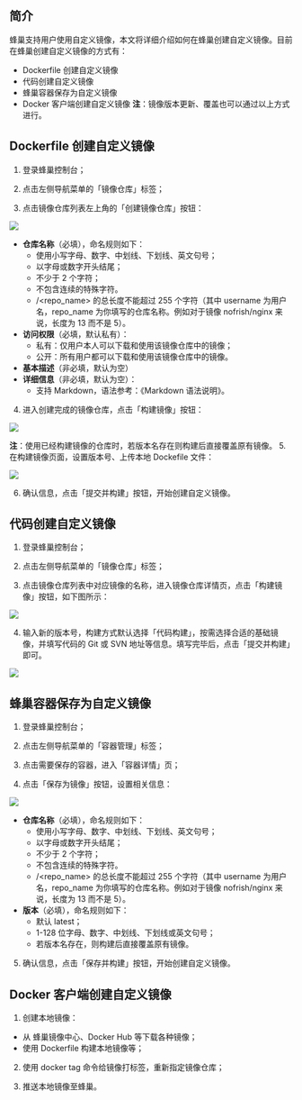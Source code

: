 ## 简介

蜂巢支持用户使用自定义镜像，本文将详细介绍如何在蜂巢创建自定义镜像。目前在蜂巢创建自定义镜像的方式有：

* Dockerfile 创建自定义镜像
* 代码创建自定义镜像
* 蜂巢容器保存为自定义镜像
* Docker 客户端创建自定义镜像
**注**：镜像版本更新、覆盖也可以通过以上方式进行。

## Dockerfile 创建自定义镜像

1.  登录蜂巢控制台；

2.  点击左侧导航菜单的「镜像仓库」标签；

3.  点击镜像仓库列表左上角的「创建镜像仓库」按钮：

![](../image/创建自定义镜像-创建镜像仓库.png)

* **仓库名称**（必填），命名规则如下：
  * 使用小写字母、数字、中划线、下划线、英文句号；
  * 以字母或数字开头结尾；
  * 不少于 2 个字符；
  * 不包含连续的特殊字符。
  * <username>/<repo_name> 的总长度不能超过 255 个字符（其中 username 为用户名，repo_name 为你填写的仓库名称。例如对于镜像 nofrish/nginx 来说，长度为 13 而不是 5）。
* **访问权限**（必填，默认私有）：
  * 私有：仅用户本人可以下载和使用该镜像仓库中的镜像；
  * 公开：所有用户都可以下载和使用该镜像仓库中的镜像。
* **基本描述**（非必填，默认为空）
* **详细信息**（非必填，默认为空）：
  * 支持 Markdown，语法参考：《Markdown 语法说明》。
4.  进入创建完成的镜像仓库，点击「构建镜像」按钮：

![](../image/创建自定义镜像-构建镜像.png)

**注**：使用已经构建镜像的仓库时，若版本名存在则构建后直接覆盖原有镜像。
5.  在构建镜像页面，设置版本号、上传本地 Dockefile 文件：

![](../image/创建自定义镜像-提交并创建镜像.png)

6.  确认信息，点击「提交并构建」按钮，开始创建自定义镜像。

## 代码创建自定义镜像

1.  登录蜂巢控制台；

2.  点击左侧导航菜单的「镜像仓库」标签；

3.  点击镜像仓库列表中对应镜像的名称，进入镜像仓库详情页，点击「构建镜像」按钮，如下图所示：

![](../image/代码自定义镜像_镜像详情.png)

4.  输入新的版本号，构建方式默认选择「代码构建」，按需选择合适的基础镜像，并填写代码的 Git 或 SVN 地址等信息。填写完毕后，点击「提交并构建」即可。

![](../image/代码自定义镜像_构建镜像.png)

## 蜂巢容器保存为自定义镜像

1.  登录蜂巢控制台；

2.  点击左侧导航菜单的「容器管理」标签；

3.  点击需要保存的容器，进入「容器详情」页；

4.  点击「保存为镜像」按钮，设置相关信息：

![](../image/创建自定义镜像-容器保存为镜像.png)

* **仓库名称**（必填），命名规则如下：
  * 使用小写字母、数字、中划线、下划线、英文句号；
  * 以字母或数字开头结尾；
  * 不少于 2 个字符；
  * 不包含连续的特殊字符。
  * <username>/<repo_name> 的总长度不能超过 255 个字符（其中 username 为用户名，repo_name 为你填写的仓库名称。例如对于镜像 nofrish/nginx 来说，长度为 13 而不是 5）。
* **版本**（必填），命名规则如下：
  * 默认 latest；
  * 1-128 位字母、数字、中划线、下划线或英文句号；
  * 若版本名存在，则构建后直接覆盖原有镜像。
5. 确认信息，点击「保存并构建」按钮，开始创建自定义镜像。

## Docker 客户端创建自定义镜像

1.  创建本地镜像：

* 从 蜂巢镜像中心、Docker Hub 等下载各种镜像；
* 使用 Dockerfile 构建本地镜像等；
2.  使用 docker tag 命令给镜像打标签，重新指定镜像仓库；

3.  推送本地镜像至蜂巢。
































